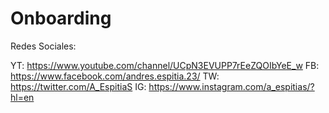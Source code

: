# Onboarding


Redes Sociales:

YT: https://www.youtube.com/channel/UCpN3EVUPP7rEeZQOIbYeE_w
FB: https://www.facebook.com/andres.espitia.23/
TW: https://twitter.com/A_EspitiaS
IG: https://www.instagram.com/a_espitias/?hl=en


